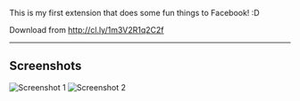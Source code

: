 This is my first extension that does some fun things to Facebook! :D

Download from http://cl.ly/1m3V2R1q2C2f

---

Screenshots
-----------

![Screenshot 1](http://f.cl.ly/items/1o0Q0l2c1X0v230u1r1u/Screen%20Shot%202012-11-29%20at%203.25.38%20PM.png "Main preview")
![Screenshot 2](http://f.cl.ly/items/3O3c2Q3J2i3P0v2L2q1O/Screen%20Shot%202012-11-29%20at%203.31.59%20PM.png "Status preview")

